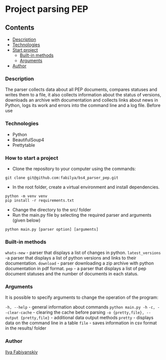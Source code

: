 # Project parsing PEP
## Contents
- [Description](#description)
- [Technologies](#technologies)
- [Start project](#how-to-start-a-project)
    - [Built-in methods](#built-in-methods)
    - [Arguments](#arguments)
- [Author](#author)
### Description
The parser collects data about all PEP documents, compares statuses and writes them to a file, it also collects information about the status of versions, downloads an archive with documentation and collects links about news in Python, logs its work and errors into the command line and a log file.
Before use
### Technologies
- Python 
- BeautifulSoup4
- Prettytable

### How to start a project
- Clone the repository to your computer using the commands:
```
git clone git@github.com:fabilya/bs4_parser_pep.git
```
- In the root folder, create a virtual environment and install dependencies.
```
python -m venv venv
pip install -r requirements.txt
```
- Change the directory to the src/ folder
- Run the main.py file by selecting the required parser and arguments (given below)

`python main.py [parser option] [arguments]`

### Built-in methods

`whats-new` - parser that displays a list of changes in python.
`latest_versions` -a parser that displays a list of python versions and links to their documentation.
`download` - parser downloading a zip archive with python documentation in pdf format.
`pep` - a parser that displays a list of pep document statuses and the number of documents in each status.

### Arguments
It is possible to specify arguments to change the operation of the program:

`-h, --help` - general information about commands
`python main.py -h`
`-c, --clear-cache` - clearing the cache before parsing
`-o {pretty,file}, --output {pretty,file}` - additional data output methods
`pretty` - displays data on the command line in a table
`file` - saves information in csv format in the results/ folder

### Author
[Ilya Fabiyanskiy](https://github.com/fabilya)

